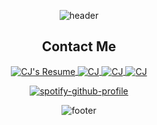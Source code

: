 <!-- HEADER -->
<div align="center">

![header](https://capsule-render.vercel.app/api?type=waving&color=0:301D42,10:553373,20:7a49a5,30:6D4194,40:A17FC0,50:C9B6DB,60:A17FC0,70:6D4194,80:7a49a5,90:553373,100:301D42&height=180&text=CJ%20Jones&fontAlignY=35&animation=scaleIn&desc=Software%20Engineer&descAlign=80&descAlignY=59&descSize=30)

 <!-- CONTACT ME -->
 <h2 align="center"> Contact Me </h2>
<div>
   <p align="center">
   <p align="center" style="right:103%;">
      <a href="https://www.seejonesengineer.com/01CJsSWEPortfolioResume.pdf" target="_blank">
         <img align="center" src="https://img.shields.io/badge/Resume-000000?style=for-the-badge&logo=readthedocs&logoColor=white" alt="CJ's Resume"  />
      </a>  
      <a href="https://www.linkedin.com/in/cjones1827/" target="_blank">
         <img align="center" src="https://img.shields.io/badge/LinkedIn-0e76a8?style=for-the-badge&logo=linkedin&logoColor=white" alt="CJ"s LinkedIn" />
      </a>
      <a href="mailto:cj@seejonesengineer.com" target="blank">
         <img align="center" src="https://img.shields.io/badge/Email-4b0082?style=for-the-badge&logo=gmail&logoColor=white" alt="CJ"s Email" />
      </a>
       <!-- <a href="https://www.tiktok.com/@seejonesengineer" target="blank">
         <img align="center" src="https://img.shields.io/badge/Tiktok-00f2ea?style=for-the-badge&logo=TikTok&logoColor=white" alt="CJ"s TikTok" />
      </a>
      <a href="https://www.instagram.com/seejonesengineer/" target="blank">
         <img align="center" src="https://img.shields.io/badge/Instagram-4B0082?style=for-the-badge&logo=Instagram&logoColor=white" alt="CJ"s Instagram" />
      </a>
      <a href="https://twitter.com/cjonesengineer1" target="blank">
         <img align="center" src="https://img.shields.io/badge/Twitter-00acee?style=for-the-badge&logo=Twitter&logoColor=white" alt="CJ"s Twitter" />
      </a> 
      <a href="https://www.youtube.com/channel/UCIgDLvCc7d6pX1LrhgwLZMw" target="blank">
         <img align="center" src="https://img.shields.io/badge/Youtube-ff0000?style=for-the-badge&logo=Youtube&logoColor=white" alt="CJ"s Youtube" />
      </a>  -->
      <a href="https://www.seejonesengineer.com/" target="_blank">
         <img align="center" src="https://img.shields.io/badge/Portfolio-000000?style=for-the-badge&logo=opsgenie&logoColor=white" alt="CJ"s Portfolio"/>
      </a>
  </p>
</div>
<!-- <hr> -->

<!-- PROFICIENT LANGUAGES
<h4 align="center">Proficient Languages</h4>
<div  align="center" >
  <a href="https://developer.mozilla.org/en-US/docs/Web/JavaScript" target="_blank" rel="noreferrer">
    <img src="https://raw.githubusercontent.com/devicons/devicon/master/icons/javascript/javascript-original.svg" alt="javascript" width="40" height="40"/>
  </a>
  <a href="https://reactjs.org/" target="_blank" rel="noreferrer">
    <img src="https://raw.githubusercontent.com/devicons/devicon/master/icons/react/react-original-wordmark.svg" alt="react" width="40" height="40"/>
  </a>
  <a href="https://www.w3.org/html/" target="_blank" rel="noreferrer">
    <img src="https://raw.githubusercontent.com/devicons/devicon/master/icons/html5/html5-original-wordmark.svg" alt="html5" width="40" height="40"/>
  </a>
  <a href="https://www.w3schools.com/css/" target="_blank" rel="noreferrer">
    <img src="https://raw.githubusercontent.com/devicons/devicon/master/icons/css3/css3-original-wordmark.svg" alt="css3" width="40" height="40"/>
  </a>
</div>
<hr> -->

 <!-- Github Stats & Activity -->
 <!-- <h2 align="center"> Github Stats & Activity </h2> -->
 <!-- <div align='center'>
<p align='center' display='flex' justify-content='space-between'>
  <a href="https://github.com/cjones-87"> <img align="center" style="margin:0.5rem" src="https://github-readme-stats.vercel.app/api?username=cjones-87&custom_title=CJ's%20Github%20Stats&card_width=100&show_icons=true&line_height=40&count_private=true&theme=midnight-purple" alt="CJ's GitHub Stats" /> 
  </a> 
<a href="https://github.com/cjones-87">
  <img align="center" src="https://github-readme-stats.vercel.app/api/top-langs/?username=cjones-87&custom_title=CJ's%20Most%20Used%20Languages&theme=midnight-purple" alt=`CJ's Most Used Languages`/>
</a> -->
<!-- <a href="https://github.com/cjones-87">
  <img align="center" src="https://github-readme-streak-stats.herokuapp.com?user=cjones-87&hide_border=true&date_format=M%20j%5B%2C%20Y%5D&theme=midnight-purple" alt=`CJ's Github Streak`/>
</a> -->
<!-- </p>  
</div> -->
<!-- <hr> -->

<!-- Profile Views -->
<!-- <br> -->

<!-- ![](https://komarev.com/ghpvc/?username=cjones-87&color=4b0082&style=for-the-badge&label=PROFILE+VISITORS) -->

<!-- <hr> -->
<!-- Codewars Activity -->
<!-- <div align="center" >
  <h2>Codewars Data Structure & Algorithm Activity</h2>
  <img src="https://www.codewars.com/users/cjones-87/badges/large" />
</div>
<hr> -->

<!-- Spotify -->

<!-- <h2 align="center">Vibing on Spotify</h2> -->
<div align="center">

[![spotify-github-profile](https://spotify-github-profile.vercel.app/api/view?uid=7jngi162r9ulpop20gz5hdyoo&cover_image=true&theme=default&bar_color=7d3ccd&bar_color_cover=false)](https://spotify-github-profile.vercel.app/api/view?uid=7jngi162r9ulpop20gz5hdyoo&redirect=true)

</div>
<!-- <hr> -->

<!-- FOOTER -->

![footer](https://capsule-render.vercel.app/api?type=waving&color=0:301D42,10:553373,20:7a49a5,30:6D4194,40:A17FC0,50:C9B6DB,60:A17FC0,70:6D4194,80:7a49a5,90:553373,100:301D42&height=100&reversal=true&section=footer)

</div>
